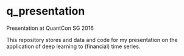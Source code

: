 # q_presentation
Presentation at QuantCon SG 2016

This repository stores and data and code for my presentation on the application of deep learning to (financial) time series.



